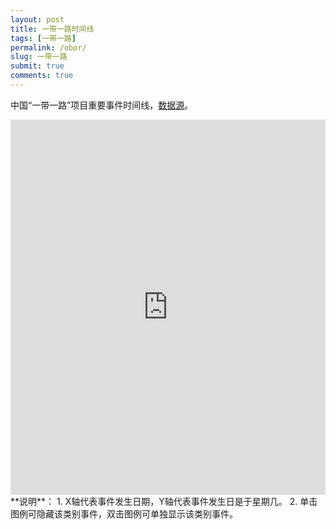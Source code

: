 ```yaml
---
layout: post
title: 一带一路时间线
tags: [一带一路]
permalink: /obor/
slug: 一带一路
submit: true
comments: true
---
```


中国“一带一路”项目重要事件时间线，[数据源](http://www.xinhuanet.com/world/2019-04/26/c_1124418156.htm)。

<iframe width="100%" height="600" frameborder="0" scrolling="no" src="https://plot.ly/~chinatimeline/22.embed"></iframe>
<!-- End of iframe Code -->
**说明**：
1. X轴代表事件发生日期，Y轴代表事件发生日是于星期几。
2. 单击图例可隐藏该类别事件，双击图例可单独显示该类别事件。
